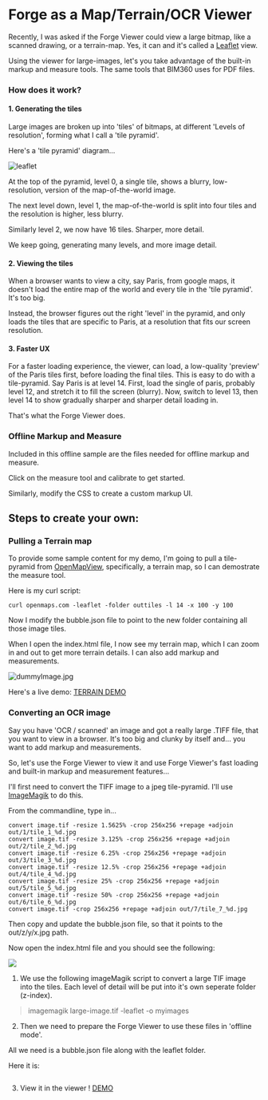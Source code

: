 # Forge as a Map/Terrain/OCR Viewer

Recently, I was asked if the Forge Viewer could view a large bitmap, like a scanned drawing, or a terrain-map.  Yes, it can and it's called a [Leaflet](leafletjs.com) view.

Using the viewer for large-images, let's you take advantage of the built-in markup and measure tools.  The same tools that BIM360 uses for PDF files.

### How does it work?

#### 1. Generating the tiles
Large images are broken up into 'tiles' of bitmaps, at different 'Levels of resolution', forming what I call a 'tile pyramid'.

Here's a 'tile pyramid' diagram...

![leaflet](https://user-images.githubusercontent.com/440241/43065838-5f3040a2-8ea6-11e8-967a-a25b6a4e3654.png)

At the top of the pyramid, level 0, a single tile, shows a blurry, low-resolution, version of the map-of-the-world image.

The next level down, level 1, the map-of-the-world is split into four tiles and the resolution is higher, less blurry.

Similarly level 2, we now have 16 tiles.  Sharper, more detail.

We keep going, generating many levels, and more image detail.

#### 2. Viewing the tiles

When a browser wants to view a city, say Paris, from google maps, it doesn't load the entire map of the world and every tile in the 'tile pyramid'.  It's too big.

Instead, the browser figures out the right 'level' in the pyramid, and only loads the tiles that are specific to Paris, at a resolution that fits our screen resolution.

#### 3. Faster UX

For a faster loading experience, the viewer, can  load, a low-quality 'preview' of the Paris tiles first, before loading the final tiles.  This is easy to do with a tile-pyramid.  Say Paris is at level 14.  First, load the single of paris, probably level 12, and stretch it to fill the screen (blurry).  Now, switch to level 13, then level 14 to show gradually sharper and sharper detail loading in.

That's what the Forge Viewer does.

### Offline Markup and Measure 

Included in this offline sample are the files needed for offline markup and measure.

Click on the measure tool and calibrate to get started.

Similarly, modify the CSS to create a custom markup UI.

## Steps to create your own:


### Pulling a Terrain map

To provide some sample content for my demo, I'm going to pull a tile-pyramid from [OpenMapView](https://www.openstreetmap.org), specifically, a terrain map, so I can demostrate the measure tool.

Here is my curl script:

``` 
curl openmaps.com -leaflet -folder outtiles -l 14 -x 100 -y 100
```

Now I modify the bubble.json file to point to the new folder containing all those image tiles.

When I open the index.html file, I now see my terrain map, which I can zoom in and out to get more terrain details. I can also add markup and measurements.

![dummyImage.jpg](dummyImage.jpg)

Here's a live demo: [TERRAIN DEMO]()



### Converting an OCR image

Say you have 'OCR / scanned' an image and got a really large .TIFF file, that you want to view in a browser.  It's too big and clunky by itself and... you want to add markup and measurements.

So, let's use the Forge Viewer to view it and use Forge Viewer's fast loading and built-in markup and measurement features...

I'll first need to convert the TIFF image to a jpeg tile-pyramid. I'll use [ImageMagik](imagemagik.com) to do this.

From the commandline, type in...

```
convert image.tif -resize 1.5625% -crop 256x256 +repage +adjoin out/1/tile_1_%d.jpg
convert image.tif -resize 3.125% -crop 256x256 +repage +adjoin out/2/tile_2_%d.jpg
convert image.tif -resize 6.25% -crop 256x256 +repage +adjoin out/3/tile_3_%d.jpg
convert image.tif -resize 12.5% -crop 256x256 +repage +adjoin out/4/tile_4_%d.jpg
convert image.tif -resize 25% -crop 256x256 +repage +adjoin out/5/tile_5_%d.jpg
convert image.tif -resize 50% -crop 256x256 +repage +adjoin out/6/tile_6_%d.jpg
convert image.tif -crop 256x256 +repage +adjoin out/7/tile_7_%d.jpg
```

Then copy and update the bubble.json file, so that it points to the out/z/y/x.jpg path.

Now open the index.html file and you should see the following:

![](example.jpg)



1. We use the following imageMagik script to convert a large TIF image into the tiles.  Each level of detail will be put into it's own seperate folder (z-index).

> imagemagik large-image.tif -leaflet -o myimages

2. Then we need to prepare the Forge Viewer to use these files in 'offline mode'.

All we need is a bubble.json file along with the leaflet folder.

Here it is:
```bubble.json
```

3. View it in the viewer !  [DEMO](https://wallabyway.github.io/pdf-imageviewer/)

